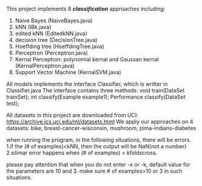 This project implements 8 **_classification_** approaches including:

1.  Naive Bayes (NaiveBayes.java)
2.  kNN (IBk.java)
3.  edited kNN (EditedkNN.java)
4.  decision tree (DecisionTree.java)
5.  Hoeffding tree (HoeffdingTree.java)
6.  Perceptron (Perceptron.java)
7.  Kernal Perceptron: polynomial kernal and Gaussan kernal (KernalPerceptron.java)
8.  Support Vector Machine (KernalSVM.java)

All models implements the interface Classifier, which is writter in Classifier.java
The interface contains three methods:
	void train(DataSet trainSet);
	int classify(Example example1);
	Performance classify(DataSet test);

All datasets in this project are downloaded from UCI: https://archive.ics.uci.edu/ml/datasets.html
We apply our approaches on 4 datasets: bike, breast-cancer-wisconsin, mushroom, pima-indians-diabetes




when running the program, in the following situations, there will be errors.
1.if the (# of examples)<kNN, then the output will be NaN(not a number)
2.silimar error happens when (# of examples) < kfoldscross.

please pay attention that when you do not enter -x or -k, default value for the parameters are 10 and 3. make sure # of examples>10 or 3 in such situations.
